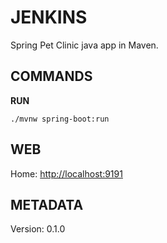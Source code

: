 # JENKINS

Spring Pet Clinic java app in Maven.

## COMMANDS

**RUN**

``` shell
./mvnw spring-boot:run
```

## WEB

Home: <http://localhost:9191>

## METADATA

Version: 0.1.0